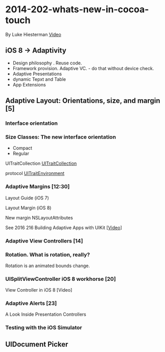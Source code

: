 # 2014-202-whats-new-in-cocoa-touch
By Luke Hiesterman
[Video](https://developer.apple.com/videos/play/wwdc2014/202/)

## iOS 8 -> Adaptivity
* Design philosophy . Reuse code.
* Framework provision. Adaptive VC. - do that without device check.
* Adaptive Presentations
* dynamic Tepxt and Table
* App Extensions

## Adaptive Layout: Orientations, size, and margin [5]

### Interface orientation

### Size Classes: The new interface orientation

* Compact
* Regular

UITraitCollection
[UITrait​Collection](https://developer.apple.com/reference/uikit/uitraitcollection)

protocol [UITrait​Environment](https://developer.apple.com/reference/uikit/uitraitenvironment)

### Adaptive Margins [12:30]

Layout Guide (iOS 7)

Layout Margin (iOS 8)

New margin NSLayoutAttributes  

See 2016 216 Building Adaptive Apps with UIKit \[[Video](https://developer.apple.com/videos/play/wwdc2014/216/)\]


### Adaptive View Controllers [14]

### Rotation. What is rotation, really?  

Rotation is an animated bounds change.


### UISplitViewController iOS 8 workhorse [20]

View Controller in iOS 8 [Video]


### Adaptive Alerts [23]

A Look Inside Presentation Controllers

### Testing with the iOS Simulator


## UIDocument Picker 
